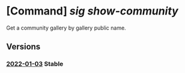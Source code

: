 # [Command] _sig show-community_

Get a community gallery by gallery public name.

## Versions

### [2022-01-03](/Resources/mgmt-plane/L3N1YnNjcmlwdGlvbnMve30vcHJvdmlkZXJzL21pY3Jvc29mdC5jb21wdXRlL2xvY2F0aW9ucy97fS9jb21tdW5pdHlnYWxsZXJpZXMve30=/2022-01-03.xml) **Stable**

<!-- mgmt-plane /subscriptions/{}/providers/microsoft.compute/locations/{}/communitygalleries/{} 2022-01-03 -->
